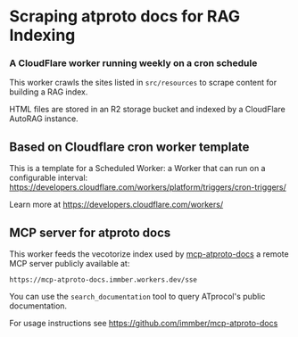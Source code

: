 # Scraping atproto docs for RAG Indexing
### A CloudFlare worker running weekly on a cron schedule

This worker crawls the sites listed in `src/resources` to scrape content for building a RAG index.

HTML files are stored in an R2 storage bucket and indexed by a CloudFlare AutoRAG instance.


## Based on Cloudflare cron worker template

 This is a template for a Scheduled Worker: a Worker that can run on a
 configurable interval:
 https://developers.cloudflare.com/workers/platform/triggers/cron-triggers/

Learn more at https://developers.cloudflare.com/workers/

## MCP server for atproto docs

This worker feeds the vecotorize index used by [mcp-atproto-docs](https://github.com/immber/mcp-atproto-docs) a remote MCP server publicly available at:
```
https://mcp-atproto-docs.immber.workers.dev/sse
```

You can use the `search_documentation` tool to query ATprocol's public documentation.

For usage instructions see https://github.com/immber/mcp-atproto-docs



